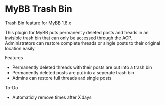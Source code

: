# MyBB Trash Bin
Trash Bin feature for MyBB 1.8.x

This plugin for MyBB puts permanently deleted posts and treads in an invisible trash bin that can only be accessed through the ACP. Administrators can restore complete threads or single posts to their original location easily

Features
* Permanently deleted threads with their posts are put into a trash bin
* Permanently deleted posts are put into a seperate trash bin
* Admins can restore full threads and single posts

To-Do
* Automaticly remove times after X days
